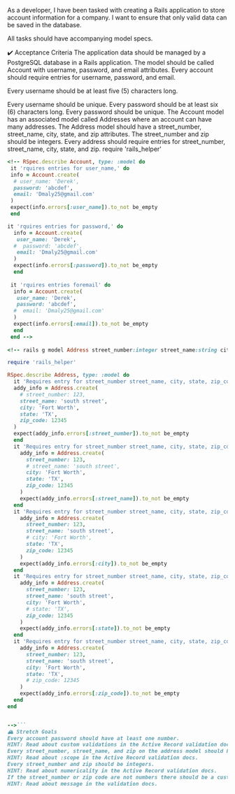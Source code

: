 As a developer, I have been tasked with creating a Rails application to store account information for a company. I want to ensure that only valid data can be saved in the database.

All tasks should have accompanying model specs.

✔️ Acceptance Criteria
The application data should be managed by a PostgreSQL database in a Rails application.
The model should be called Account with username, password, and email attributes.
Every account should require entries for username, password, and email.
<!-- rails g model Account user_name:string password:string email:string -->

Every username should be at least five (5) characters long.
<!-- RSpec.describe Account, type: :model do
 it 'rquires entries for user_name, password, and email' do
 info = Account.create(
  user_name: 'Derek',
  password: 'abcdef',
  email: 'Dmaly25@gmail.com'
 )
 expect(info.errors[:user_name]).to_not be_empty
 end
end -->

Every username should be unique.
Every password should be at least six (6) characters long.
Every password should be unique.
The Account model has an associated model called Addresses where an account can have many addresses.
The Address model should have a street_number, street_name, city, state, and zip attributes. The street_number and zip should be integers.
Every address should require entries for street_number, street_name, city, state, and zip.
require 'rails_helper'
```ruby
<!-- RSpec.describe Account, type: :model do
 it 'rquires entries for user_name,' do
 info = Account.create(
  # user_name: 'Derek',
  password: 'abcdef',
  email: 'Dmaly25@gmail.com'
 )
 expect(info.errors[:user_name]).to_not be_empty
 end

it 'rquires entries for password,' do
  info = Account.create(
   user_name: 'Derek',
  #  password: 'abcdef',
   email: 'Dmaly25@gmail.com'
  )
  expect(info.errors[:password]).to_not be_empty
  end
 
 it 'rquires entries foremail' do
  info = Account.create(
   user_name: 'Derek',
   password: 'abcdef',
  #  email: 'Dmaly25@gmail.com'
  )
  expect(info.errors[:email]).to_not be_empty
  end
 end -->
 
<!-- rails g model Address street_number:integer street_name:string city:string state:string zip_code:integer 

require 'rails_helper'

RSpec.describe Address, type: :model do
  it 'Requires entry for street_number street_name, city, state, zip_code' do 
  addy_info = Address.create(
    # street_number: 123,
    street_name: 'south street',
    city: 'Fort Worth',
    state: 'TX',
    zip_code: 12345
  )
  expect(addy_info.errors[:street_number]).to_not be_empty
  end
  it 'Requires entry for street_number street_name, city, state, zip_code' do 
    addy_info = Address.create(
      street_number: 123,
      # street_name: 'south street',
      city: 'Fort Worth',
      state: 'TX',
      zip_code: 12345
    )
    expect(addy_info.errors[:street_name]).to_not be_empty
  end
  it 'Requires entry for street_number street_name, city, state, zip_code' do 
    addy_info = Address.create(
      street_number: 123,
      street_name: 'south street',
      # city: 'Fort Worth',
      state: 'TX',
      zip_code: 12345
    )
    expect(addy_info.errors[:city]).to_not be_empty
  end
  it 'Requires entry for street_number street_name, city, state, zip_code' do 
    addy_info = Address.create(
      street_number: 123,
      street_name: 'south street',
      city: 'Fort Worth',
      # state: 'TX',
      zip_code: 12345
    )
    expect(addy_info.errors[:state]).to_not be_empty
  end
  it 'Requires entry for street_number street_name, city, state, zip_code' do 
    addy_info = Address.create(
      street_number: 123,
      street_name: 'south street',
      city: 'Fort Worth',
      state: 'TX',
      # zip_code: 12345
    )
    expect(addy_info.errors[:zip_code]).to_not be_empty
  end
end


-->```
🏔 Stretch Goals
Every account password should have at least one number.
HINT: Read about custom validations in the Active Record validation docs.
Every street_number, street_name, and zip on the address model should be unique within an account.
HINT: Read about :scope in the Active Record validation docs.
Every street_number and zip should be integers.
HINT: Read about numericality in the Active Record validation docs.
If the street_number or zip code are not numbers there should be a custom error message that says "Please input numbers only."
HINT: Read about message in the validation docs.